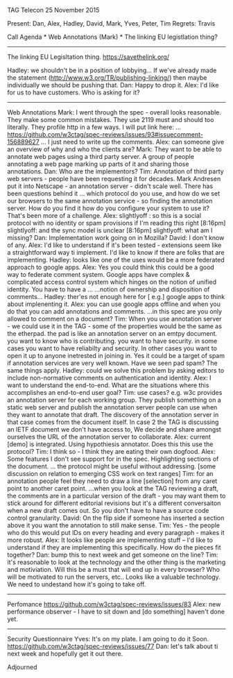TAG Telecon
25 November 2015

Present: Dan, Alex, Hadley, David, Mark, Yves, Peter, Tim
Regrets: Travis

Call Agenda
		* Web Annotations (Mark)
		* The linking EU legistlation thing?

---
The linking EU Legisltation thing.
https://savethelink.org/

Hadley: we shouldn't be in a position of lobbying... If we've already made the statement (http://www.w3.org/TR/publishing-linking/) then maybe individually we should be pushing that.
Dan: Happy to drop it.
Alex: I'd like for us to have customers. Who is asking for it?

---
Web Annotations 
Mark: I went through the spec - overall looks reasonable. They make some common mistakes. They use 2119 must and should too literally. They profile http in a few ways. I will put link here:
... https://github.com/w3ctag/spec-reviews/issues/93#issuecomment-156889627
... I just need to write up the comments.
Alex: can someone give an overview of why and who the clients are?
Mark: They want to be able to annotate web pages using a third party server. A group of people annotating a web page marking up parts of it and sharing those annotations.
Dan: Who are the implementors?
Tim: Annotation of third party web servers - people have been requesting it for decades. Mark Andresen put it into Netscape - an annotation server - didn't scale well. There has been questions behind it
... which protocol do you use, and how do we set our browsers to the same annotation service - so finding the annotation server. How do you find it how do you configure your system to use it? That's been more of a challenge.
Alex: slightlyoff : so this is a social protocol with no identity or spam provisions if I'm reading this right
[8:16pm] slightlyoff: and the sync model is unclear
[8:16pm] slightlyoff: what am I missing?
Dan: Implementation work going on in Mozilla?
David: I don't know of any.
Alex: I'd like to understand if it's been tested - extensions seem like a straightforward way ti implement. I'd like to know if there are folks that are implementing.
Hadley: looks like one of the uses would be a more federated approach to google apps.
Alex: Yes you could think this could be a good way to federate comment system. Google apps have complex & complicated access control system which hinges on the notion of unified identity. You have to have a ... 
...notion of ownership and disposition of comments...
Hadley: ther'es not enough here for [ e.g.] google apps to think about implenenting it.
Alex: you can use google apps offline and when you do that you can add annotations and comments. 
...in this spec are you only allowed to comment on a document?
Tim: When you use annotation server - we could use it in the TAG - some of the properties would be the same as the etherpad. the pad is like an annotation server on an emtpy document. you want to know who is contributing. you want to have security. in some cases you want to have reliabilty and security. In other cases you want to open it up to anyone inetrested in joining in. Yes it could be a target of spam if annotation services are very well known. Have we seen pad spam? The same things apply.
Hadley: could we solve this problem by asking editors to include non-normative comments on authentication and identity.
Alex: I want to understand the end-to-end. What are the situations where this accomplishes an end-to-end user goal?
Tim: use cases? e.g. w3c provides an annotation server for each working group. They publish something on a static web server and publish the annotation server people can use when they want to annotate that draft. The discovery of the annotation server in that case comes from the document itself. In case 2 the TAG is discussing an IETF document we don't have access to, We decide and share amongst ourselves the URL of the annotation server to collaborate.
Alex: current [demo] is integrated. Using hypothiesis annotator. Does this this use the protocol?
Tim: I think so - I think they are eating their own dogfood.
Alex: Some features I don't see support for in the spec.  Highlighting sections of the document.
... the protocol might be useful without addressing.
[some discussion on relation to emerging CSS work on text ranges]
Tim: for an annotation people feel they need to draw a line [selection] from any caret point to another caret point.
...when you look at the TAG reviewing a draft, the comments are in a particular version of the draft - you may want them to stick around for different editorial revisions but it's a different conversaiton when a new draft comes out. So you don't have to have a source code control granularity.
David: On the flip side if someone has inserted a section above it you want the annotation to still make sense.
Tim: Yes - the people who do this would put IDs on every heading and every paragraph - makes it more robust.
Alex: It looks like people are implementing stuff – I'd like to understand if they are implementing this specifically. How do the pieces fit together?
Dan: bump this to next week and get someone on the line?
Tim: it's reasonable to look at the technology and the other thing is the marketing and motiviation. Will this be a must that will end up in every browser? Who will be motivated to run the servers, etc.. Looks like a valuable technology. We need to undestand how it's going to take off.

---
Perfomance
https://github.com/w3ctag/spec-reviews/issues/83
Alex: new performance observer - I have to sit down and [do something] haven't done yet.

--- 
Security Questionnaire
Yves: It's on my plate. I am going to do it Soon.
https://github.com/w3ctag/spec-reviews/issues/77
Dan: let's talk about ti next week and hopefully get it out there.

Adjourned


